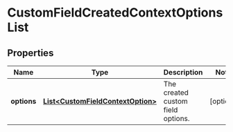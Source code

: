 # CustomFieldCreatedContextOptionsList

## Properties
Name | Type | Description | Notes
------------ | ------------- | ------------- | -------------
**options** | [**List&lt;CustomFieldContextOption&gt;**](CustomFieldContextOption.md) | The created custom field options. |  [optional]
